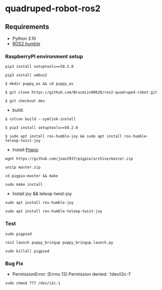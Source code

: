 # quadruped-robot-ros2

## **Requirements**

- Python 3.10
- [ROS2 humble](https://docs.ros.org/en/humble/Installation/Ubuntu-Install-Debians.html)

### RaspberryPI environment setup
```
pip3 install setuptools==58.2.0 
```
```
pip3 install smbus2
```
```
$ mkdir puppy_ws && cd puppy_ws
```
```
$ git clone https://github.com/BruceLin90620/ros2-quadruped-robot.git
```
```
$ git checkout dev
```
- build: 
```
$ colcon build --symlink-install
```
```
$ pip3 install setuptools==58.2.0
```
```
$ sudo apt install ros-humble-joy && sudo apt install ros-humble-teleop-twist-joy
``` 

- Install [Pigpio](https://abyz.me.uk/rpi/pigpio/download.html)
```
wget https://github.com/joan2937/pigpio/archive/master.zip
```
```
unzip master.zip
```
```
cd pigpio-master && make
```
```
sudo make install
```
- Install joy && teleop-twist-joy
```
sudo apt install ros-humble-joy
```
```
sudo apt install ros-humble-teleop-twist-joy
```
### Test
```
sudo pigpiod
```
```
ros2 launch puppy_bringup puppy_bringup.launch.py
```
```
sudo killall pigpiod
```
### Bug Fix
- PermissionError: [Errno 13] Permission denied: '/dev/i2c-1'
```
sudo chmod 777 /dev/i2c-1
```
